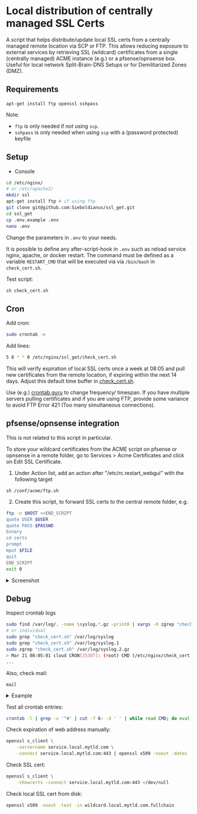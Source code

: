 # Local distribution of centrally managed SSL Certs

A script that helps distribute/update local SSL certs from a centrally
managed remote location via SCP or FTP. This allows reducing exposure
to external services by retrieving SSL (wildcard) certificates from a single
(centrally managed) ACME instance (e.g.) or a pfsense/opnsense box. Useful
for local network Split-Brain-DNS Setups or for Demilitarized Zones (DMZ).

## Requirements

```
apt-get install ftp openssl sshpass
```

Note:  
- `ftp` is only needed if not using `scp`.
- `sshpass` is only needed when using `scp` with a (password protected) keyfile

## Setup


- Console

```sh
cd /etc/nginx/
# or /etc/apache2/
mkdir ssl
apt-get install ftp # if using ftp
git clone git@github.com:Sieboldianus/ssl_get.git
cd ssl_get
cp .env.example .env
nano .env
```

Change the parameters in `.env` to your needs.

It is possible to define any after-script-hook 
in `.env` such as reload service nginx, apache, 
or docker restart. The command must be defined as 
a variable `RESTART_CMD` that will be executed via 
via `/bin/bash` in `check_cert.sh`. 

Test script:
```sh
sh check_cert.sh
```

## Cron


Add cron:
```sh
sudo crontab -e
```

Add lines:
```sh
5 8 * * 0 /etc/nginx/ssl_get/check_cert.sh
```

This will verify expiration of local SSL certs once a week at 08:05
and pull new certificates from the remote location, if expiring 
within the next 14 days. Adjust this default time buffer in [check_cert.sh](check_cert.sh).

Use (e.g.) [crontab.guru](https://crontab.guru/#5_8_*_*_*) to change
frequency/ timespan. If you have multiple servers pulling certificates
and if you are using FTP, provide some variance to avoid FTP Error 421 
(Too many simultaneous connections).

## pfsense/opnsense integration

This is not related to this script in particular.

To store your wildcard certificates from the ACME script on pfsense or 
opnsense in a remote folder, go to Services > Acme Certificates and click 
on Edit SSL Certificate.

1. Under Action list, add an action after "/etc/rc.restart_webgui" with the 
following target
```
sh /conf/acme/ftp.sh
```
2. Create this script, to forward SSL certs to the central remote folder, e.g.
```sh
ftp -n $HOST <<END_SCRIPT
quote USER $USER
quote PASS $PASSWD
binary
cd certs
prompt
mput $FILE
quit
END_SCRIPT
exit 0
```

<details><summary>Screenshot</summary>

![resources/pfsense.png](resources/pfsense.png)

</details>


## Debug

Inspect crontab logs
```sh
sudo find /var/log/. -name \syslog.*.gz -print0 | xargs -0 zgrep "check_cert.sh"
# or individual
sudo grep "check_cert.sh" /var/log/syslog
sudo grep "check_cert.sh" /var/log/syslog.1
sudo zgrep "check_cert.sh" /var/log/syslog.2.gz
> Mar 21 08:05:01 cloud CRON[25307]: (root) CMD (/etc/nginx/check_cert.sh)
...
```

Also, check mail:
```
mail
```

<details><summary>Example</summary>

```output
Message 1:
From root@service  Sun Aug 29 08:05:02 2021
X-Original-To: root
From: root@service (Cron Daemon)
To: root@service
Subject: Cron <root@service> /etc/apache2/ssl_get/check_cert.sh
MIME-Version: 1.0
Content-Type: text/plain; charset=US-ASCII
Content-Transfer-Encoding: 8bit
X-Cron-Env: <SHELL=/bin/sh>
X-Cron-Env: <HOME=/root>
X-Cron-Env: <PATH=/usr/bin:/bin>
X-Cron-Env: <LOGNAME=root>
Date: Sun, 29 Aug 2021 08:05:02 +0200 (CEST)

Checking SSL expiration date of wildcard.local.mytld.com.fullchain..
/etc/apache2/ssl/wildcard.local.mytld.com.fullchain
Expiration date not yet reached (notAfter=Sep  9 00:16:51 2021 GMT)
```

</details>

Test all crontab entries:
```sh
crontab -l | grep -v '^#' | cut -f 6- -d ' ' | while read CMD; do eval $CMD; done
```

Check expiration of web address manually:
```sh
openssl s_client \
    -servername service.local.mytld.com \
    -connect service.local.mytld.com:443 | openssl x509 -noout -dates
```

Check SSL cert:
```sh
openssl s_client \
    -showcerts -connect service.local.mytld.com:443 </dev/null
```

Check local SSL cert from disk:
```sh
openssl x509 -noout -text -in wildcard.local.mytld.com.fullchain
```